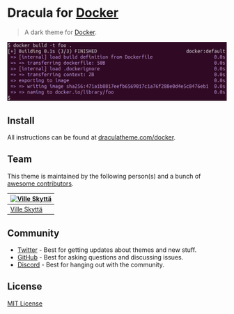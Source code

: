 # Dracula for [Docker](https://www.docker.com)

> A dark theme for [Docker](https://www.docker.com).

![Screenshot](./screenshot.png)

## Install

All instructions can be found at [draculatheme.com/docker](https://draculatheme.com/docker).

## Team

This theme is maintained by the following person(s) and a bunch of [awesome contributors](https://github.com/dracula/docker/graphs/contributors).

| [![Ville Skyttä](https://github.com/scop.png?size=100)](https://github.com/scop) |
| -------------------------------------------------------------------------------- |
| [Ville Skyttä](https://github.com/scop)                                          |

## Community

- [Twitter](https://twitter.com/draculatheme) - Best for getting updates about themes and new stuff.
- [GitHub](https://github.com/dracula/dracula-theme/discussions) - Best for asking questions and discussing issues.
- [Discord](https://draculatheme.com/discord-invite) - Best for hanging out with the community.

## License

[MIT License](./LICENSE)
